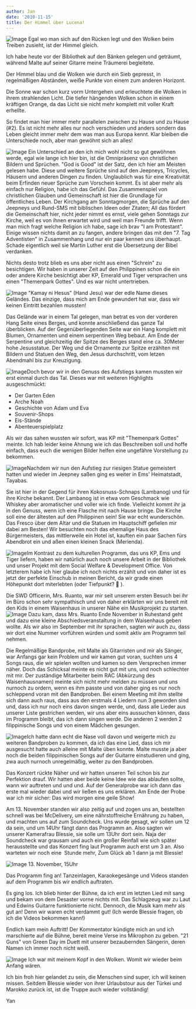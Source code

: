```yaml
---
author: Jan
date: '2010-11-15'
title: Der Himmel über Lucena!
---
```


![Image](./images/vanilla_sky.jpg) Egal wo man
sich auf den Rücken legt und den Wolken beim Treiben zusieht, ist der Himmel
gleich.

Ich habe heute vor der Bibliothek auf den Bänken gelegen und geträumt, während
Malte auf seiner Gitarre meine Träumerei begleitete.

Der Himmel blau und die Wolken wie durch ein Sieb gepresst, in regelmäßigen
Abständen, weiße Punkte von einem zum anderen Horizont.

Die Sonne war schon kurz vorm Untergehen und erleuchtete die Wolken in ihrem
strahlenden Licht. Die tiefer hängenden Wolken schon in einem kräftigen Orange,
da das Licht sie nicht mehr komplett mit voller Kraft erhellte.

So findet man hier immer mehr parallelen zwischen zu Hause und zu Hause (#2).
Es ist nicht mehr alles nur noch verschieden und anders sondern das Leben
gleicht immer mehr dem was man aus Europa kennt. Klar bleiben die Unterschiede
noch, aber man gewöhnt sich an alles!

![Image](./images/jesus.jpg)
Ein Unterschied an den ich mich wohl nicht so gut gewöhnen werde, egal wie
lange ich hier bin, ist die Omnipräsenz von christlichen Bildern und Sprüchen.
"God is Good" ist der Satz, den ich hier am Meisten gelesen habe. Diese und
weitere Sprüche sind auf den Jeepneys, Tricycles, Häusern und anderen Dingen
zu finden. Unglaublich was für eine Kreativität beim Erfinden neuer Sprüche zum
Vorschein kommt. Es ist aber mehr als einfach nur Religion, habe ich das
Gefühl. Das Zusammenspiel von christlichen Glauben und Gemeinschaft ist hier
die Grundlage für öffentliches Leben. Der Kirchgang am Sonntagmorgen, die
Sprüche auf den Jeepneys und Rund-SMS mit biblischen Ideen oder Zitaten; All
das fördert die Gemeinschaft hier, nicht jeder nimmt es ernst, viele gehen
Sonntags zur Kirche, weil es von ihnen erwartet wird und weil man Freunde
trifft. Wenn man mich fragt welche Religion ich habe, sage ich brav "I am 
Protestant". Einige wissen nichts damit an zu fangen, andere bringen das mit
den "7. Tag Adventisten" in Zusammenhang und nur ein paar kennen uns überhaupt.
Schade eigentlich weil sie Martin Luther erst die Übersetzung der Bibel
verdanken.

Nichts desto trotz blieb es uns aber nicht aus einen "Schrein" zu besichtigen.
Wir haben in unserer Zeit auf den Philippinen schon die ein oder andere Kirche
besichtigt aber KP, Emerald und Tiger versprachen uns einen "Themenpark Gottes".
Und es war nicht untertrieben.

![Image](./images/garden_of_eden.jpg)
"Kamay ni Hesus" (Hand Jesu) war der edle Name dieses Geländes. Das einzige,
dass mich am Ende gewundert hat war, dass wir keinen Eintritt bezahlen mussten!

Das Gelände war in einem Tal gelegen, man betrat es von der vorderen Hang Seite
eines Berges, und konnte anschließend das ganze Tal überblicken. Auf der
Gegenüberliegenden Seite war ein Hang komplett mit Blumen, Ornamenten und einem
serpentinen Weg bebaut. Am Ende der Serpentine und gleichzeitig der Spitze des
Berges stand eine ca. 30Meter hohe Jesusstatue. Der Weg und die Ornamente zur
Spitze erzählten mit Bildern und Statuen den Weg, den Jesus durchschritt, vom
letzen Abendmahl bis zur Kreuzigung.

![Image](./images/arch.jpg)Doch bevor wir in den
Genuss des Aufstiegs kamen mussten wir erst einmal durch das Tal. Dieses war
mit weiteren Highlights ausgeschmückt:

  * Der Garten Eden
  * Arche Noah
  * Geschichte von Adam und Eva
  * Souvenir-Shops
  * Eis-Stände
  * Abenteuerspielplatz

Als wir das sahen wussten wir sofort, was KP mit "Themenpark Gottes" meinte.
Ich hab leider keine Ahnung wie ich das Beschreiben soll und hoffe einfach,
dass euch die wenigen Bilder helfen eine ungefähre Vorstellung zu bekommen.

![Image](./images/shrine.jpg)Nachdem wir nun den
Aufstieg zur riesigen Statue gemeistert hatten und wieder im Jeepney saßen ging
es weiter in Ems' Heimatstadt, Tayabas.

Sie ist hier in der Gegend für ihren Kokosnuss-Schnaps (Lambanog) und für ihre
Kirche bekannt. Der Lambanog ist in etwa vom Geschmack wie Whiskey aber
aromatischer und voller wie ich finde. Vielleicht kommt ihr ja in den Genuss,
wenn ich eine Flasche mit nach Hause bringe. Die Kirche soll eine der ältesten
auf den Philippinen sein! Sie war echt wunderschön. Das Fresco über dem Altar
und die Statuen im Hauptschiff gefielen mir dabei am Besten! Wir besuchten noch
das ehemalige Haus des Bürgermeisters, das mittlerweile ein Hotel ist, kauften
ein paar Sachen fürs Abendbrot ein und aßen einen kleinen Snack (Merienda).

![Image](./images/concert.jpg)Im Kontrast zu dem
kulturellen Programm, das uns KP, Ems und Tiger liefern, haben wir natürlich
auch noch unsere Arbeit in der Bibliothek und unser Projekt mit dem Social
Welfare & Development Office. Von letzterem habe ich hier glaube ich noch
nichts erzählt und von daher ist es jetzt der perfekte Einschub in meinen
Bericht, da wir grade einen Höhepunkt dort miterlebten (oder Tiefpunkt? 🙁 ).

Die SWD Officerin, Mrs. Ruanto, war mir seit unserem ersten Besuch bei ihr im
Büro schon sehr sympathisch und von daher erklärten wir uns bereit mit den Kids
in einem Waisenhaus in unserer Nähe ein Musikprojekt zu starten.
![Image](./images/mj.jpg) Dazu kam, dass Mrs.
Ruanto Ende November in Ruhestand geht und dazu eine kleine
Abschiedsveranstaltung in dem Waisenhaus geben wollte. Als wir also im
September mit ihr sprachen, sagten wir auch zu, dass wir dort eine Nummer
vorführen würden und somit aktiv am Programm teil nehmen.

Die Regelmäßige Bandprobe, mit Malte als Gitarristen und mir als Sänger, war
Anfangs gar kein Problem und wir kamen gut voran, suchten uns 4 Songs raus,
die wir spielen wollten und kamen so dem Versprechen immer näher. Doch das
Schicksal meinte es nicht gut mit uns, und noch schlechter mit mir. Der
zuständige Mitarbeiter beim RAC (Abkürzung des Waisenhausnamen) meinte sich
nicht mehr melden zu müssen und uns nurnoch zu ordern, wenn es ihm passte und
von daher ging es nur noch schleppend voran mit den Bandproben. Bei einem
Meeting mit ihm stellte sich dann auch raus, dass aus den erstmals 4 Liedern
nun 3 geworden sind und, dass ich nur noch eins davon singen werde, und, dass
alle Lieder aus unserer Liste gestrichen werden, wir uns aber eins aussuchen
können, dass im Programm bleibt, das ich dann singen werde. Die anderen 2
werden 2 filippinische Songs und von einem Mädchen gesungen.

![Image](./images/malte.jpg)Ich hatte dann echt
die Nase voll davon und weigerte mich zu weiteren Bandproben zu kommen, da ich
das eine Lied, dass ich mir ausgesucht hatte auch alleine mit Malte üben
konnte. Malte musste ja aber noch die beiden filippinischen Songs auf der
Guitarre einstudieren und ging, zwa auch nurnoch unregelmäßig, weiter zu den
Bandproben.

Das Konzert rückte Näher und wir hatten unseren Teil schon bis zur Perfektion
drauf. Wir hatten aber beide keine Idee wie das ablaufen sollte, wann wir
auftreten und und und. Auf der Generalprobe war ich dann das erste mal wieder
dabei und wir ließen es uns erklären. Am Ende der Probe war ich mir sicher:
Das wird morgen eine geile Show!

Am 13. November standen wir also zeitig auf und zogen uns an, bestellten
schnell was bei McDelivery, um eine nährstoffreiche Ernährung zu haben, und
machten uns auf zum Soundcheck. Uns wurde gesagt, wir sollen um 12 da sein,
und um 14Uhr fängt dann das Programm an. Also sagten wir unserer Kamerafrau
Blessie, sie solle um 13Uhr dort sein. Naja der Soundcheck war grausam und
auch ein großer Reinfall wie sich später herausstellte und das Konzert fing
laut Programm auch erst um 3 an. Also warteten wir noch eine  Stunde mehr, Zum
Glück ab 1 dann ja mit Blessie!

![Image](./images/jan.jpg)
13. November, 15Uhr

Das Programm fing an! Tanzeinlagen, Karaokegesänge und Videos standen auf dem
Programm bis wir endlich auftraten.

Es ging los. Ich blieb hinter der Bühne, da ich erst im letzten Lied mit sang
und bekam von dem Desaster vorne nichts mit. Das Schlagzeug war zu Laut und
Edwins Guitarre funktionierte nicht. Dennoch, die Musik kam mehr als gut an!
Denn wir waren echt verdammt gut! (Ich werde Blessie fragen, ob ich die Videos
bekommen kann!)

Endlich kam mein Auftritt! Der Kommentator kündigte mich an und ich marschierte
auf die Bühne, bereit meine Verse ins Mikrophon zu geben. "21 Guns" von Green
Day im Duett mit unserer bezaubernden Sängerin, deren Namen ich immer noch
nicht weiß.

![Image](./images/family.jpg)
Ich war mit meinem Kopf in den Wolken. Womit wir wieder beim Anfang wären.

Ich bin froh hier gelandet zu sein, die Menschen sind super, ich will keinen
missen. Seitdem Blessie wieder von ihrer Urlaubstour aus der Türkei und Marokko
zurück ist, ist die Truppe auch wieder vollständig!

Yan
